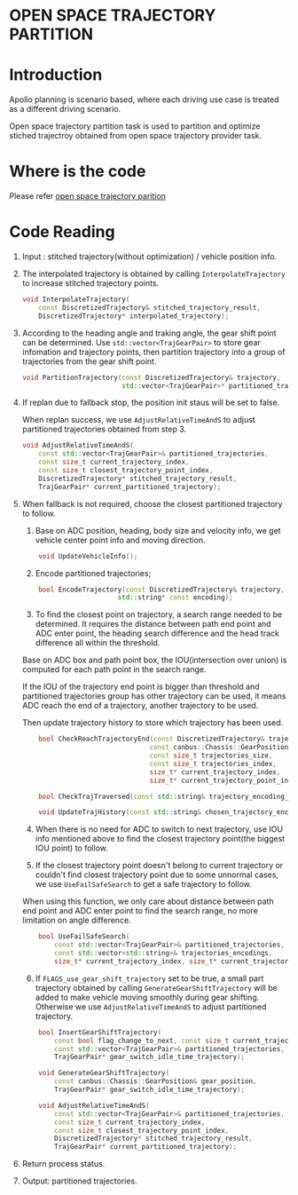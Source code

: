 # OPEN SPACE TRAJECTORY PARTITION

# Introduction

Apollo planning is scenario based, where each driving use case is treated as a different driving scenario.

Open space trajectory partition task is used to partition and optimize stiched trajectroy obtained from open space trajectory provider task.

# Where is the code

Please refer [open space trajectory parition](https://github.com/ApolloAuto/apollo/modules/planning/tasks/optimizers/open_space_trajectory_partition/open_space_trajectory_partition.cc)

# Code Reading

1. Input : stitched trajectory(without optimization) / vehicle position info.

2. The interpolated trajectory is obtained by calling ```InterpolateTrajectory``` to increase stitched trajectory points.
    ```cpp
    void InterpolateTrajectory(
        const DiscretizedTrajectory& stitched_trajectory_result,
        DiscretizedTrajectory* interpolated_trajectory);
    ```
3. According to the heading angle and traking angle, the gear shift point can be determined.
   Use ```std::vector<TrajGearPair>``` to store gear infomation and trajectory points, then partition trajectory into a group of trajectories from the gear shift point.
    ```cpp
    void PartitionTrajectory(const DiscretizedTrajectory& trajectory,
                             std::vector<TrajGearPair>* partitioned_trajectories);       
    ```
4. If replan due to fallback stop, the position init staus will be set to false.
   
   When replan success, we use ```AdjustRelativeTimeAndS``` to adjust partitioned trajectories obtained from step 3.
    ```cpp
    void AdjustRelativeTimeAndS(
        const std::vector<TrajGearPair>& partitioned_trajectories,
        const size_t current_trajectory_index,
        const size_t closest_trajectory_point_index,
        DiscretizedTrajectory* stitched_trajectory_result,
        TrajGearPair* current_partitioned_trajectory);
    ```
5. When fallback is not required, choose the closest partitioned trajectory to follow.
   
   1. Base on ADC position, heading, body size and velocity info, we get vehicle center point info and moving direction.
    ```cpp
        void UpdateVehicleInfo();
    ```
   2. Encode partitioned trajectories;
    ```cpp
        bool EncodeTrajectory(const DiscretizedTrajectory& trajectory,
                            std::string* const encoding);     
    ```
   3. To find the closest point on trajectory, a search range needed to be determined. It requires the distance between path end point and ADC enter point, the heading search difference and the head track difference all within the threshold.

   Base on ADC box and path point box, the IOU(intersection over union) is computed for each path point in the search range. 

   If the IOU of the trajectory end point is bigger than threshold and partitioned trajectories group has other trajectory can be used, it means ADC reach the end of a trajectory, another trajectory to be used.

   Then update trajectory history to store which trajectory has been used.
    ```cpp
        bool CheckReachTrajectoryEnd(const DiscretizedTrajectory& trajectory,
                                    const canbus::Chassis::GearPosition& gear,
                                    const size_t trajectories_size,
                                    const size_t trajectories_index,
                                    size_t* current_trajectory_index,
                                    size_t* current_trajectory_point_index);
    ```
    ```cpp
        bool CheckTrajTraversed(const std::string& trajectory_encoding_to_check);
    ```
    ```cpp
        void UpdateTrajHistory(const std::string& chosen_trajectory_encoding);
    ```
   4. When there is no need for ADC to switch to next trajectory, use IOU info mentioned above to find the closest trajectory point(the biggest IOU point) to follow.

   5. If the closest trajectory point doesn't belong to current trajectory or couldn't find closest trajectory point due to some unnormal cases, we use ```UseFailSafeSearch``` to get a safe trajectory to follow.

   When using this function, we only care about distance between path end point and ADC enter point to find the search range, no more limitation on angle difference.
    ```cpp
        bool UseFailSafeSearch(
            const std::vector<TrajGearPair>& partitioned_trajectories,
            const std::vector<std::string>& trajectories_encodings,
            size_t* current_trajectory_index, size_t* current_trajectory_point_index);
    ```
   6. If ```FLAGS_use_gear_shift_trajectory``` set to be true, a small part trajectory obtained by calling ```GenerateGearShiftTrajectory``` will be added to make vehicle moving smoothly during gear shifting.
   Otherwise we use ```AdjustRelativeTimeAndS``` to adjust partitioned trajectory.
    ```cpp
        bool InsertGearShiftTrajectory(
            const bool flag_change_to_next, const size_t current_trajectory_index,
            const std::vector<TrajGearPair>& partitioned_trajectories,
            TrajGearPair* gear_switch_idle_time_trajectory);
    ```
    ```cpp
        void GenerateGearShiftTrajectory(
            const canbus::Chassis::GearPosition& gear_position,
            TrajGearPair* gear_switch_idle_time_trajectory);
    ```
    ```cpp
        void AdjustRelativeTimeAndS(
            const std::vector<TrajGearPair>& partitioned_trajectories,
            const size_t current_trajectory_index,
            const size_t closest_trajectory_point_index,
            DiscretizedTrajectory* stitched_trajectory_result,
            TrajGearPair* current_partitioned_trajectory);
    ```
6. Return process status.   

7. Output: partitioned trajectories.

               

